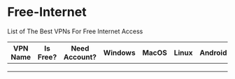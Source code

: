 # Free-Internet
List of The Best VPNs For Free Internet Access

| **VPN Name** | **Is Free?** | **Need Account?** | **Windows** | **MacOS** | **Linux** | **Android** | **iOS** | **Download Link** |
|--------------|--------------|-------------------|-------------|-----------|-----------|-------------|---------|-------------------|
|              |              |                   |             |           |           |             |         |                   |
|              |              |                   |             |           |           |             |         |                   |
|              |              |                   |             |           |           |             |         |                   |

